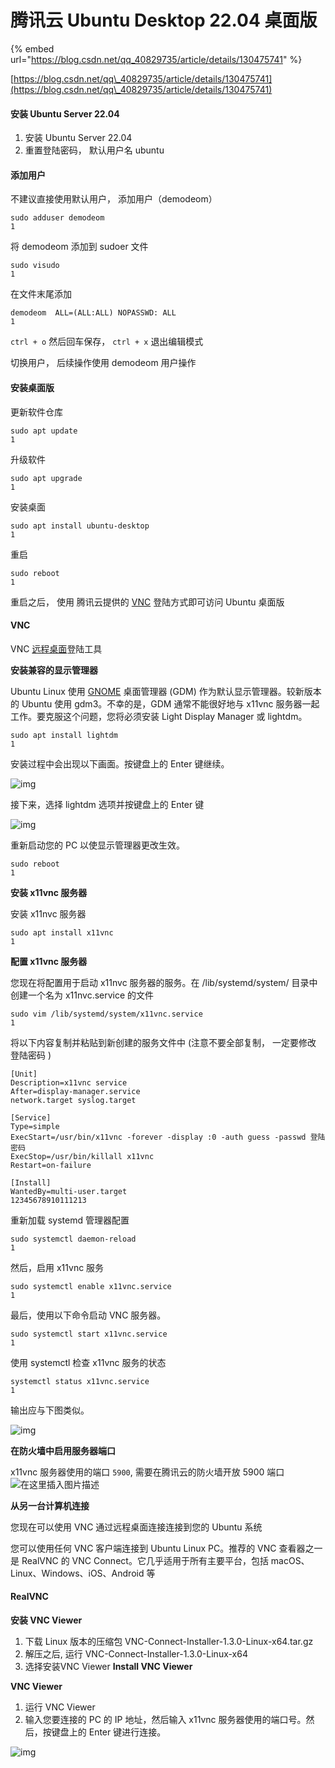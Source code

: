 # 腾讯云 Ubuntu Desktop 22.04 桌面版



{% embed url="https://blog.csdn.net/qq_40829735/article/details/130475741" %}

[https://blog.csdn.net/qq\_40829735/article/details/130475741](https://blog.csdn.net/qq\_40829735/article/details/130475741)

#### 安装 Ubuntu Server 22.04

1. 安装 Ubuntu Server 22.04
2. 重置登陆密码， 默认用户名 ubuntu

#### 添加用户 <a href="#t1" id="t1"></a>

不建议直接使用默认用户， 添加用户（demodeom）

```
sudo adduser demodeom
1
```

将 demodeom 添加到 sudoer 文件

```
sudo visudo
1
```

在文件末尾添加

```
demodeom  ALL=(ALL:ALL) NOPASSWD: ALL
1
```

`ctrl + o` 然后回车保存， `ctrl + x` 退出编辑模式

切换用户， 后续操作使用 demodeom 用户操作

#### 安装桌面版 <a href="#t2" id="t2"></a>

更新软件仓库

```
sudo apt update
1
```

升级软件

```
sudo apt upgrade
1
```

安装桌面

```
sudo apt install ubuntu-desktop
1
```

重启

```
sudo reboot
1
```

重启之后， 使用 腾讯云提供的 [VNC](https://so.csdn.net/so/search?q=VNC\&spm=1001.2101.3001.7020) 登陆方式即可访问 Ubuntu 桌面版

#### VNC <a href="#t3" id="t3"></a>

VNC [远程桌面](https://so.csdn.net/so/search?q=%E8%BF%9C%E7%A8%8B%E6%A1%8C%E9%9D%A2\&spm=1001.2101.3001.7020)登陆工具

**安装兼容的显示管理器**

Ubuntu Linux 使用 [GNOME](https://so.csdn.net/so/search?q=GNOME\&spm=1001.2101.3001.7020) 桌面管理器 (GDM) 作为默认显示管理器。较新版本的 Ubuntu 使用 gdm3。不幸的是，GDM 通常不能很好地与 x11vnc 服务器一起工作。要克服这个问题，您将必须安装 Light Display Manager 或 lightdm。

```
sudo apt install lightdm
1
```

安装过程中会出现以下画面。按键盘上的 Enter 键继续。

![img](https://img-blog.csdnimg.cn/img\_convert/4167525fff5603ef93f54f00cf6c1b5e.png)

接下来，选择 lightdm 选项并按键盘上的 Enter 键

![img](https://img-blog.csdnimg.cn/img\_convert/85f99e3aa3a285023b42ece53e91a996.png)

重新启动您的 PC 以使显示管理器更改生效。

```
sudo reboot
1
```

**安装 x11vnc 服务器**

安装 x11nvc 服务器

```
sudo apt install x11vnc
1
```

**配置 x11vnc 服务器**

您现在将配置用于启动 x11nvc 服务器的服务。在 /lib/systemd/system/ 目录中创建一个名为 x11nvc.service 的文件

```
sudo vim /lib/systemd/system/x11vnc.service
1
```

将以下内容复制并粘贴到新创建的服务文件中 (注意不要全部复制， 一定要修改 登陆密码 )

```
[Unit]
Description=x11vnc service
After=display-manager.service
network.target syslog.target

[Service]
Type=simple
ExecStart=/usr/bin/x11vnc -forever -display :0 -auth guess -passwd 登陆密码 
ExecStop=/usr/bin/killall x11vnc
Restart=on-failure

[Install]
WantedBy=multi-user.target
12345678910111213
```

重新加载 systemd 管理器配置

```
sudo systemctl daemon-reload
1
```

然后，启用 x11vnc 服务

```
sudo systemctl enable x11vnc.service 
1
```

最后，使用以下命令启动 VNC 服务器。

```
sudo systemctl start x11vnc.service
1
```

使用 systemctl 检查 x11vnc 服务的状态

```
systemctl status x11vnc.service
1
```

输出应与下图类似。

![img](https://img-blog.csdnimg.cn/img\_convert/91adfef69de225c3973b6e7d82123b82.png)

**在防火墙中启用服务器端口**

x11vnc 服务器使用的端口 `5900`, 需要在腾讯云的防火墙开放 5900 端口\
![在这里插入图片描述](https://img-blog.csdnimg.cn/0e94f0eb30934821b1596ff8a19d46d5.png)

**从另一台计算机连接**

您现在可以使用 VNC 通过远程桌面连接连接到您的 Ubuntu 系统

您可以使用任何 VNC 客户端连接到 Ubuntu Linux PC。推荐的 VNC 查看器之一是 RealVNC 的 VNC Connect。它几乎适用于所有主要平台，包括 macOS、Linux、Windows、iOS、Android 等

#### RealVNC <a href="#t9" id="t9"></a>

**安装 VNC Viewer**

1. 下载 Linux 版本的压缩包 VNC-Connect-Installer-1.3.0-Linux-x64.tar.gz
2. 解压之后, 运行 VNC-Connect-Installer-1.3.0-Linux-x64
3. 选择安装VNC Viewer **Install VNC Viewer**

**VNC Viewer**

1. 运行 VNC Viewer
2. 输入您要连接的 PC 的 IP 地址，然后输入 x11vnc 服务器使用的端口号。然后，按键盘上的 Enter 键进行连接。

![img](https://img-blog.csdnimg.cn/img\_convert/086df2540c763a0d202cb9f591407fd6.png)
